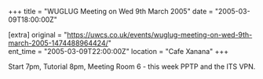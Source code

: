 +++
title = "WUGLUG Meeting on Wed 9th March 2005"
date = "2005-03-09T18:00:00Z"

[extra]
original = "https://uwcs.co.uk/events/wuglug-meeting-on-wed-9th-march-2005-1474488964424/"    
ent_time = "2005-03-09T22:00:00Z"
location = "Cafe Xanana"
+++

Start 7pm, Tutorial 8pm, Meeting Room 6 - this week PPTP and the ITS VPN.

